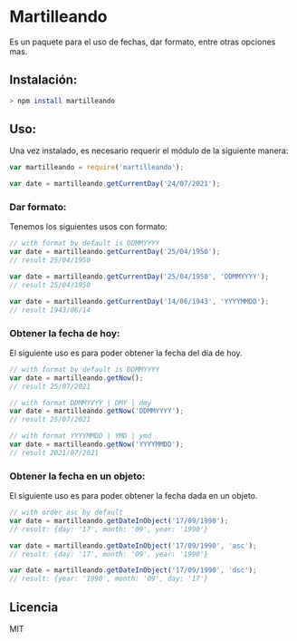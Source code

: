 # Martilleando

Es un paquete para el uso de fechas, dar formato, entre otras opciones mas.

## Instalación:

```bash
> npm install martilleando
```

## Uso:

Una vez instalado, es necesario requerir el módulo de la siguiente manera:

```js
var martilleando = require('martilleando');

var date = martilleando.getCurrentDay('24/07/2021');
```

### Dar formato:

Tenemos los siguientes usos con formato:

```js
// with format by default is DDMMYYYY
var date = martilleando.getCurrentDay('25/04/1950');
// result 25/04/1950

var date = martilleando.getCurrentDay('25/04/1950', 'DDMMYYYY');
// result 25/04/1950

var date = martilleando.getCurrentDay('14/06/1943', 'YYYYMMDD');
// result 1943/06/14
```

### Obtener la fecha de hoy:

El siguiente uso es para poder obtener la fecha del día de hoy.

```js
// with format by default is DDMMYYYY
var date = martilleando.getNow();
// result 25/07/2021

// with format DDMMYYYY | DMY | dmy
var date = martilleando.getNow('DDMMYYYY');
// result 25/07/2021

// with format YYYYMMDD | YMD | ymd
var date = martilleando.getNow('YYYYMMDD');
// result 2021/07/2021
```

### Obtener la fecha en un objeto:

El siguiente uso es para poder obtener la fecha dada en un objeto.

```js
// with order asc by default
var date = martilleando.getDateInObject('17/09/1990'); 
// result: {day: '17', month: '09', year: '1990'}

var date = martilleando.getDateInObject('17/09/1990', 'asc');
// result: {day: '17', month: '09', year: '1990'}

var date = martilleando.getDateInObject('17/09/1990', 'dsc');
// result: {year: '1990', month: '09', day: '17'}
```

## Licencia

MIT